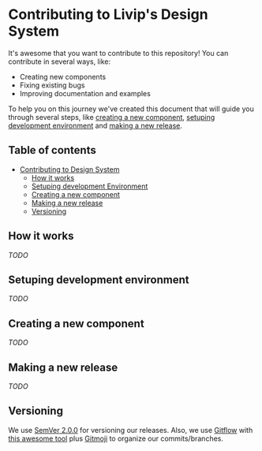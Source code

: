 # Contributing to Livip's Design System

It's awesome that you want to contribute to this repository! You can contribute in several ways, like:

* Creating new components
* Fixing existing bugs
* Improving documentation and examples

To help you on this journey we've created this document that will guide you through several steps, like [creating a new component](#creating-a-new-component), [setuping development environment](#setuping-development-environment) and [making a new release](#making-a-new-release).

## Table of contents

* [Contributing to Design System](#)
  * [How it works](#how-it-works)
  * [Setuping development Environment](#setuping-development-environment)
  * [Creating a new component](#creating-a-new-component)
  * [Making a new release](#making-a-new-release)
  * [Versioning](#versioning)


## How it works

_TODO_

## Setuping development environment

_TODO_

## Creating a new component

_TODO_

## Making a new release

_TODO_

## Versioning

We use [SemVer 2.0.0](https://semver.org/) for versioning our releases. Also, we use [Gitflow](https://danielkummer.github.io/git-flow-cheatsheet/) with [this awesome tool](https://github.com/nvie/gitflow) plus [Gitmoji](https://gitmoji.carloscuesta.me) to organize our commits/branches.
